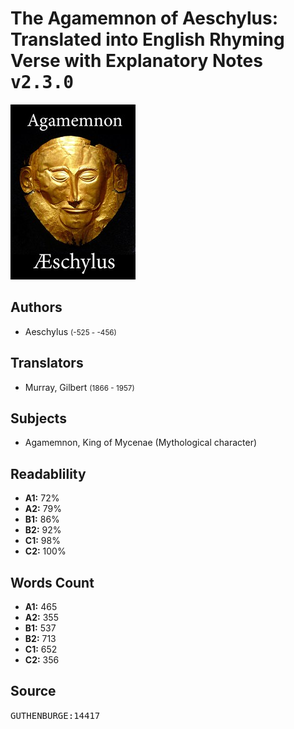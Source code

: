 # The Agamemnon of Aeschylus: Translated into English Rhyming Verse with Explanatory Notes <kbd>v2.3.0</kbd>

![](./cover.medium.jpg "")

## Authors


 - Aeschylus <small>(-525 - -456)</small>

## Translators


 - Murray, Gilbert <small>(1866 - 1957)</small>

## Subjects


 - Agamemnon, King of Mycenae (Mythological character)

## Readablility


 - **A1:** 72%
 - **A2:** 79%
 - **B1:** 86%
 - **B2:** 92%
 - **C1:** 98%
 - **C2:** 100%

## Words Count


 - **A1:** 465
 - **A2:** 355
 - **B1:** 537
 - **B2:** 713
 - **C1:** 652
 - **C2:** 356

## Source


<kbd>GUTHENBURGE:14417</kbd>
